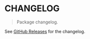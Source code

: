 # CHANGELOG

> Package changelog.

See [GitHub Releases](https://github.com/stdlib-js/math-iter-special-sinc/releases) for the changelog.